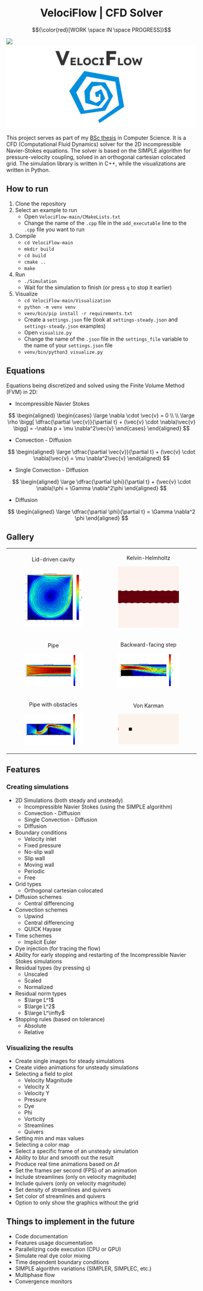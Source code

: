 <h1 align="center">VelociFlow | CFD Solver</h1>

$${\color{red}[WORK \space IN \space PROGRESS]}$$

<a target="_blank" href="https://www.paypal.com/donate/?hosted_button_id=J65KNQYEK88ML">
  <img src="https://img.shields.io/badge/Donate-PayPal-green.svg">
</a>

<img src="logo.png" width="auto">

This project serves as part of my [BSc thesis](thesis.pdf) in Computer Science. It is a CFD (Computational Fluid Dynamics) solver for
the 2D incompressible Navier-Stokes equations. The solver is based on the SIMPLE
algorithm for pressure-velocity coupling, solved in an orthogonal cartesian colocated grid. The simulation library is written in
C++, while the visualizations are written in Python.

## How to run

1. Clone the repository
2. Select an example to run
   - Open `VelociFlow-main/CMakeLists.txt`
   - Change the name of the `.cpp` file in the `add_executable` line to the `.cpp` file you want to run
3. Compile
   - `cd VelociFlow-main`
   - `mkdir build`
   - `cd build`
   - `cmake ..`
   - `make`
4. Run
   - `./Simulation`
   - Wait for the simulation to finish (or press `q` to stop it earlier)
5. Visualize
   - `cd VelociFlow-main/Visualization`
   - `python -m venv venv`
   - `venv/bin/pip install -r requirements.txt`
   - Create a `settings.json` file (look at `settings-steady.json` and `settings-steady.json` examples)
   - Open `visualize.py`
   - Change the name of the `.json` file in the `settings_file` variable to the name of your `settings.json` file
   - `venv/bin/python3 visualize.py`

## Equations

Equations being discretized and solved using the Finite Volume Method (FVM) in 2D:

- Incompressible Navier Stokes

$$
\begin{aligned}
    \begin{cases}
        \large \nabla \cdot \vec{v} = 0 \\ \\
        \large \rho \bigg[ \dfrac{\partial \vec{v}}{\partial t} + (\vec{v} \cdot \nabla)\vec{v} \bigg] = -\nabla p + \mu \nabla^2\vec{v}
    \end{cases}
\end{aligned}
$$

- Convection - Diffusion

$$
\begin{aligned}
    \large \dfrac{\partial \vec{v}}{\partial t} + (\vec{v} \cdot \nabla)\vec{v} = \mu \nabla^2\vec{v}
\end{aligned}
$$

- Single Convection - Diffusion

$$
\begin{aligned}
    \large \dfrac{\partial \phi}{\partial t} + (\vec{v} \cdot \nabla)\phi = \Gamma \nabla^2\phi
\end{aligned}
$$

- Diffusion

$$
\begin{aligned}
    \large \dfrac{\partial \phi}{\partial t} = \Gamma \nabla^2 \phi
\end{aligned}
$$

## Gallery

<table>
  <tbody>
    <tr>
      <td>
        <figure>
          <p align="center" width="300px">
            <figcaption><p align="center">Lid-driven cavity</p></figcaption>
            <img src="Gallery/lid-driven-cavity.png" width="300px">
          </p>
        </figure>
      </td>
      <td>
        <figure>
          <p align="center" width="300px">
            <figcaption><p align="center">Kelvin-Helmholtz</p></figcaption>
            <img src="Gallery/kelvin-helmholtz.gif" width="300px">
          </p>
        </figure>
      </td>
    </tr>
    <tr>
      <td>
        <figure>
          <p align="center" width="300px">
            <figcaption><p align="center">Pipe</p></figcaption>
            <img src="Gallery/pipe.png" width="300px">
          </p>
        </figure>
      </td>
      <td>
        <figure>
          <p align="center" width="300px">
            <figcaption><p align="center">Backward-facing step</p></figcaption>
            <img src="Gallery/backward-facing-step.png" width="300px">
          </p>
        </figure>
      </td>
    </tr>
    <tr>
      <td>
        <figure>
          <p align="center" width="300px">
            <figcaption><p align="center">Pipe with obstacles</p></figcaption>
            <img src="Gallery/pipe-with-obstacles.png" width="300px">
          </p>
        </figure>
      </td>
      <td>
        <figure>
          <p align="center" width="300px">
            <figcaption><p align="center">Von Karman</p></figcaption>
            <img src="Gallery/von-karman.gif" width="300px">
          </p>
        </figure>
      </td>
    </tr>
  </tbody>
</table>

## Features

### Creating simulations

- 2D Simulations (both steady and unsteady)
    - Incompressible Navier Stokes (using the SIMPLE algorithm)
    - Convection - Diffusion
    - Single Convection - Diffusion
    - Diffusion
- Boundary conditions
    - Velocity inlet
    - Fixed pressure
    - No-slip wall
    - Slip wall
    - Moving wall
    - Periodic
    - Free
- Grid types
    - Orthogonal cartesian colocated
- Diffusion schemes
    - Central differencing
- Convection schemes
    - Upwind
    - Central differencing
    - QUICK Hayase
- Time schemes
    - Implicit Euler
- Dye injection (for tracing the flow)
- Ability for early stopping and restarting of the Incompressible Navier Stokes simulations
- Residual types (by pressing `q`)
    - Unscaled
    - Scaled
    - Normalized
- Residual norm types
    - $\large L^1$
    - $\large L^2$
    - $\large L^\infty$
- Stopping rules (based on tolerance)
    - Absolute
    - Relative

### Visualizing the results

- Create single images for steady simulations
- Create video animations for unsteady simulations
- Selecting a field to plot
    - Velocity Magnitude
    - Velocity X
    - Velocity Y
    - Pressure
    - Dye
    - Phi
    - Vorticity
    - Streamlines
    - Quivers
- Setting min and max values
- Selecting a color map
- Select a specific frame of an unsteady simulation
- Ability to blur and smooth out the result
- Produce real time animations based on $\Delta t$
- Set the frames per second (FPS) of an animation
- Include streamlines (only on velocity magnitude)
- Include quivers (only on velocity magnitude)
- Set density of streamlines and quivers
- Set color of streamlines and quivers
- Option to only show the graphics without the grid

## Things to implement in the future

- Code documentation
- Features usage documentation
- Parallelizing code execution (CPU or GPU)
- Simulate real dye color mixing
- Time dependent boundary conditions
- SIMPLE algorithm variations (SIMPLER, SIMPLEC, etc.)
- Multiphase flow
- Convergence monitors
